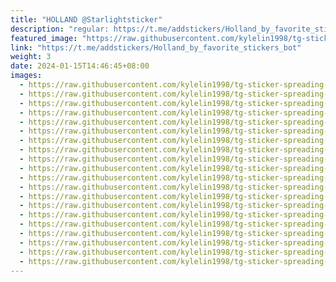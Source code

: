 ```yaml
---
title: "HOLLAND @Starlightsticker"
description: "regular: https://t.me/addstickers/Holland_by_favorite_stickers_bot"
featured_image: "https://raw.githubusercontent.com/kylelin1998/tg-sticker-spreading-worldwide-images/main/img/adff4ad2-a54d-4175-afed-e94fdf45b679.jpg"
link: "https://t.me/addstickers/Holland_by_favorite_stickers_bot"
weight: 3
date: 2024-01-15T14:46:45+08:00
images:
  - https://raw.githubusercontent.com/kylelin1998/tg-sticker-spreading-worldwide-images/main/img/adff4ad2-a54d-4175-afed-e94fdf45b679.jpg
  - https://raw.githubusercontent.com/kylelin1998/tg-sticker-spreading-worldwide-images/main/img/710819e5-17b0-4074-be4e-1408016eac26.jpg
  - https://raw.githubusercontent.com/kylelin1998/tg-sticker-spreading-worldwide-images/main/img/13583d08-e9d5-4d12-b34d-4c962d1f242f.jpg
  - https://raw.githubusercontent.com/kylelin1998/tg-sticker-spreading-worldwide-images/main/img/39bb08d7-3e6f-4830-a13a-969c2bdd133d.jpg
  - https://raw.githubusercontent.com/kylelin1998/tg-sticker-spreading-worldwide-images/main/img/451496a7-97f1-4be6-adb2-e11c62f249be.jpg
  - https://raw.githubusercontent.com/kylelin1998/tg-sticker-spreading-worldwide-images/main/img/6635bbe7-ce6b-4f2a-811f-e448c8378f24.jpg
  - https://raw.githubusercontent.com/kylelin1998/tg-sticker-spreading-worldwide-images/main/img/20d90c69-0d23-4a47-903c-2598d7de4b58.jpg
  - https://raw.githubusercontent.com/kylelin1998/tg-sticker-spreading-worldwide-images/main/img/877d3352-a62c-42d1-a93e-2ceb97bd4f3e.jpg
  - https://raw.githubusercontent.com/kylelin1998/tg-sticker-spreading-worldwide-images/main/img/5390f142-d80f-44cd-96c1-68e6675cb3e5.jpg
  - https://raw.githubusercontent.com/kylelin1998/tg-sticker-spreading-worldwide-images/main/img/3c6a9b14-2fa6-4ed2-b00e-d292f2a122ba.jpg
  - https://raw.githubusercontent.com/kylelin1998/tg-sticker-spreading-worldwide-images/main/img/253d4753-6019-40b6-81e7-b926c6490a4a.jpg
  - https://raw.githubusercontent.com/kylelin1998/tg-sticker-spreading-worldwide-images/main/img/9a725d2d-26b7-4b91-a25f-0ce2bea901ef.jpg
  - https://raw.githubusercontent.com/kylelin1998/tg-sticker-spreading-worldwide-images/main/img/ecfa8a65-e1f4-407c-826f-3484b58e20fa.jpg
  - https://raw.githubusercontent.com/kylelin1998/tg-sticker-spreading-worldwide-images/main/img/6cc7f668-08b8-429f-9d29-a2b5716fe1a9.jpg
  - https://raw.githubusercontent.com/kylelin1998/tg-sticker-spreading-worldwide-images/main/img/18f2c6bf-8633-414a-a7a9-33359deacc26.jpg
  - https://raw.githubusercontent.com/kylelin1998/tg-sticker-spreading-worldwide-images/main/img/3d83d065-1acc-4cfe-9d6b-e9b77c228afc.jpg
  - https://raw.githubusercontent.com/kylelin1998/tg-sticker-spreading-worldwide-images/main/img/c632fa9b-89f5-4a17-8001-489a5381e0b3.jpg
  - https://raw.githubusercontent.com/kylelin1998/tg-sticker-spreading-worldwide-images/main/img/b31644be-f0ca-4a0b-8ba0-cf66fb98269a.jpg
  - https://raw.githubusercontent.com/kylelin1998/tg-sticker-spreading-worldwide-images/main/img/4904eac4-9b13-488b-a33f-4f78917ed8ad.jpg
  - https://raw.githubusercontent.com/kylelin1998/tg-sticker-spreading-worldwide-images/main/img/6b7ce2d6-c6a4-448a-9217-53167839c1ec.jpg
---
```

